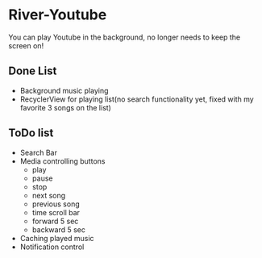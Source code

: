 # River-Youtube
You can play Youtube in the background, no longer needs to keep the screen on!

## Done List
- Background music playing
- RecyclerView for playing list(no search functionality yet, fixed with my favorite 3 songs on the list)

## ToDo list
- Search Bar
- Media controlling buttons
  - play
  - pause
  - stop
  - next song
  - previous song
  - time scroll bar
  - forward 5 sec
  - backward 5 sec
- Caching played music
- Notification control
